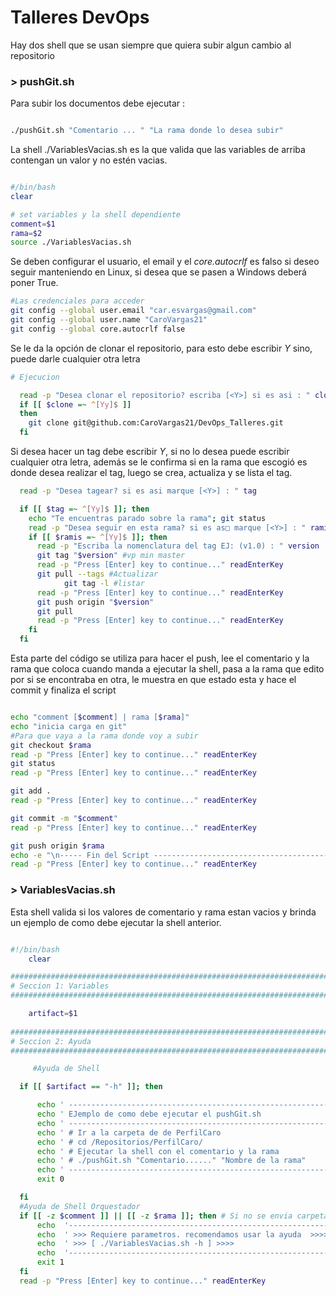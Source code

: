# Talleres DevOps

Hay dos shell que se usan siempre que quiera subir algun cambio al repositorio
### > pushGit.sh
Para subir los documentos debe ejecutar :
```bash

./pushGit.sh "Comentario ... " "La rama donde lo desea subir"

```
La shell ./VariablesVacias.sh es la que valida que las variables de arriba contengan un valor y no estén vacias.

```bash

#/bin/bash
clear

# set variables y la shell dependiente
comment=$1
rama=$2
source ./VariablesVacias.sh

```
Se deben configurar el usuario, el email y el *core.autocrlf* es falso si deseo seguir manteniendo en Linux, si desea que se pasen a Windows deberá poner True.
```bash
#Las credenciales para acceder
git config --global user.email "car.esvargas@gmail.com"
git config --global user.name "CaroVargas21"
git config --global core.autocrlf false
```
Se le da la opción de clonar el repositorio, para esto debe escribir *Y* sino, puede darle cualquier otra letra

```bash
# Ejecucion

  read -p "Desea clonar el repositorio? escriba [<Y>] si es asi : " clone
  if [[ $clone =~ ^[Yy]$ ]]
  then
    git clone git@github.com:CaroVargas21/DevOps_Talleres.git
  fi
``` 
Si desea hacer un tag debe escribir *Y*, si no lo desea puede escribir cualquier otra letra, además se le confirma si en la rama que escogió es donde desea realizar el tag, luego se crea, actualiza y se lista el tag.
```bash
  read -p "Desea tagear? si es asi marque [<Y>] : " tag

  if [[ $tag =~ ^[Yy]$ ]]; then
    echo "Te encuentras parado sobre la rama"; git status
    read -p "Desea seguir en esta rama? si es as□ marque [<Y>] : " ramis
    if [[ $ramis =~ ^[Yy]$ ]]; then
      read -p "Escriba la nomenclatura del tag EJ: (v1.0) : " version
      git tag "$version" #vp min master
      read -p "Press [Enter] key to continue..." readEnterKey
      git pull --tags #Actualizar
            git tag -l #listar
      read -p "Press [Enter] key to continue..." readEnterKey
      git push origin "$version"
      git pull
      read -p "Press [Enter] key to continue..." readEnterKey
    fi
  fi
  ``` 
Esta parte del código se utiliza para hacer el push, lee el comentario y la rama que coloca cuando manda a ejecutar la shell, pasa a la rama que edito por si se encontraba en otra, le muestra en que estado esta y hace el commit y finaliza el script
  ```bash 
  
  echo "comment [$comment] | rama [$rama]"
  echo "inicia carga en git"
  #Para que vaya a la rama donde voy a subir
  git checkout $rama
  read -p "Press [Enter] key to continue..." readEnterKey
  git status
  read -p "Press [Enter] key to continue..." readEnterKey

  git add .
  read -p "Press [Enter] key to continue..." readEnterKey

  git commit -m "$comment"
  read -p "Press [Enter] key to continue..." readEnterKey

  git push origin $rama
  echo -e "\n----- Fin del Script -----------------------------------------------------------"
  read -p "Press [Enter] key to continue..." readEnterKey

``` 
### > VariablesVacias.sh
Esta shell valida si los valores de comentario y rama estan vacios y brinda un ejemplo de como debe ejecutar la shell anterior.
```bash 

#!/bin/bash
    clear

#####################################################################################################
# Seccion 1: Variables
#####################################################################################################

    artifact=$1
    
#####################################################################################################
# Seccion 2: Ayuda
#####################################################################################################

     #Ayuda de Shell

  if [[ $artifact == "-h" ]]; then

      echo ' -----------------------------------------------------------------------------------------------------------------------'
      echo ' EJemplo de como debe ejecutar el pushGit.sh                                                                                                              '
      echo ' -----------------------------------------------------------------------------------------------------------------------'
      echo ' # Ir a la carpeta de de PerfilCaro                                                                                     '
      echo ' # cd /Repositorios/PerfilCaro/                                                                                         '
      echo ' # Ejecutar la shell con el comentario y la rama                                                                        '
      echo ' # ./pushGit.sh "Comentario......" "Nombre de la rama"                                                                  '
      echo ' -----------------------------------------------------------------------------------------------------------------------'
      exit 0

  fi
  #Ayuda de Shell Orquestador
  if [[ -z $comment ]] || [[ -z $rama ]]; then # Si no se envia carpeta de repositorio de la aplicacion
      echo  '---------------------------------------------------------------------'
      echo  ' >>> Requiere parametros. recomendamos usar la ayuda  >>>>           '
      echo  ' >>> [ ./VariablesVacias.sh -h ] >>>>                          '
      echo  '---------------------------------------------------------------------'
      exit 1
  fi
  read -p "Press [Enter] key to continue..." readEnterKey
  
```


